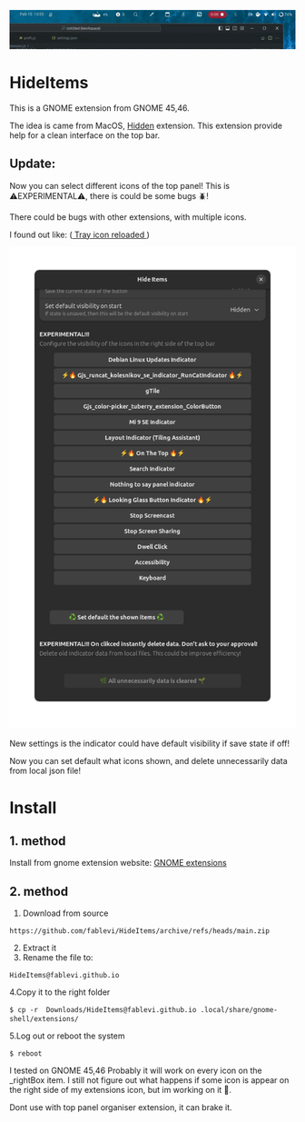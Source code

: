 <p align='center'>
        <img src='./pics/hideiconsext.gif'>
</p>

# HideItems
This is a GNOME extension from GNOME 45,46.

The idea is came from MacOS, [Hidden](https://github.com/dwarvesf/hidden) extension.
This extension provide help for a clean interface on the top bar.

## Update:
Now you can select different icons of the top panel!
This is ⚠️EXPERIMENTAL⚠️, there is could be some bugs 🪲!

There could be bugs with other extensions, with multiple icons.

I found out like: ([ Tray icon reloaded ](https://github.com/MartinPL/Tray-Icons-Reloaded))

<p align='center'>
        <img src='./pics/prefs.png'>
</p>

New settings is the indicator could have default visibility if save state if off!

Now you can set default what icons shown, and delete unnecessarily data from local json file!

# Install

  ## 1. method
  Install from gnome extension website: [GNOME extensions](https://extensions.gnome.org/extension/6771/hide-items/)  
  ## 2. method
  1. Download from source

    https://github.com/fablevi/HideItems/archive/refs/heads/main.zip

  2. Extract it
  3. Rename the file to:

    HideItems@fablevi.github.io

  4.Copy it to the right folder

    $ cp -r  Downloads/HideItems@fablevi.github.io .local/share/gnome-shell/extensions/

  5.Log out or reboot the system

    $ reboot
     
I tested on GNOME 45,46
Probably it will work on every icon on the _rightBox item. I still not figure out what happens if some icon is appear on the right side of my extensions icon, but im working on it 🙂.

Dont use with top panel organiser extension, it can brake it.
